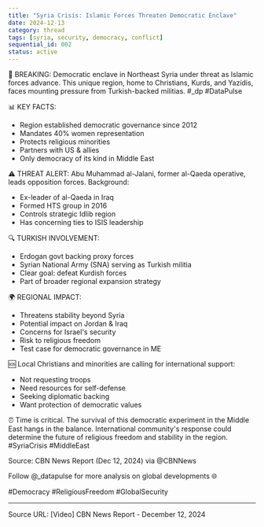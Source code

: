 ```yaml
---
title: "Syria Crisis: Islamic Forces Threaten Democratic Enclave"
date: 2024-12-13
category: thread
tags: [syria, security, democracy, conflict]
sequential_id: 002
status: active
---
```


🚨 BREAKING: Democratic enclave in Northeast Syria under threat as Islamic forces advance. This unique region, home to Christians, Kurds, and Yazidis, faces mounting pressure from Turkish-backed militias. #_dp #DataPulse

📊 KEY FACTS:
- Region established democratic governance since 2012
- Mandates 40% women representation
- Protects religious minorities
- Partners with US & allies
- Only democracy of its kind in Middle East

⚠️ THREAT ALERT: Abu Muhammad al-Jalani, former al-Qaeda operative, leads opposition forces. Background:
- Ex-leader of al-Qaeda in Iraq
- Formed HTS group in 2016
- Controls strategic Idlib region
- Has concerning ties to ISIS leadership

🔍 TURKISH INVOLVEMENT:
- Erdogan govt backing proxy forces
- Syrian National Army (SNA) serving as Turkish militia
- Clear goal: defeat Kurdish forces
- Part of broader regional expansion strategy

🌍 REGIONAL IMPACT:
- Threatens stability beyond Syria
- Potential impact on Jordan & Iraq
- Concerns for Israel's security
- Risk to religious freedom
- Test case for democratic governance in ME

🆘 Local Christians and minorities are calling for international support:
- Not requesting troops
- Need resources for self-defense
- Seeking diplomatic backing
- Want protection of democratic values

⏰ Time is critical. The survival of this democratic experiment in the Middle East hangs in the balance. International community's response could determine the future of religious freedom and stability in the region. #SyriaCrisis #MiddleEast

Source: CBN News Report (Dec 12, 2024)
via @CBNNews

Follow @_datapulse for more analysis on global developments 🌐

#Democracy #ReligiousFreedom #GlobalSecurity

---
Source URL: [Video] CBN News Report - December 12, 2024